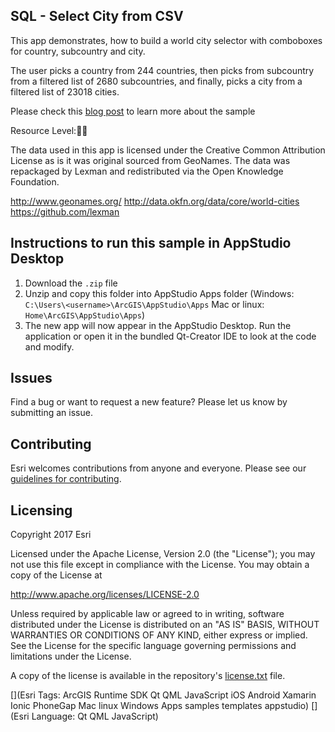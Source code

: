 ## SQL - Select City from CSV

This app demonstrates, how to build a world city selector with comboboxes for country, subcountry and city.

The user picks a country from 244 countries, then picks from subcountry from a filtered list of 2680 subcountries, and finally, picks a city from a filtered list of 23018 cities.

Please check this [blog post](https://geonet.esri.com/groups/appstudio/blog/2017/08/07/using-csv-files-in-your-application) to learn more about the sample

Resource Level:🍌🍌

The data used in this app is licensed under the Creative Common Attribution License as is it was original sourced from GeoNames. The data was repackaged by Lexman and redistributed via the Open Knowledge Foundation.

http://www.geonames.org/
http://data.okfn.org/data/core/world-cities
https://github.com/lexman


## Instructions to run this sample in AppStudio Desktop

1. Download the `.zip` file
2. Unzip and copy this folder into AppStudio Apps folder (Windows: `C:\Users\<username>\ArcGIS\AppStudio\Apps` Mac or linux: `Home\ArcGIS\AppStudio\Apps`)
3. The new app will now appear in the AppStudio Desktop. Run the application or open it in the bundled Qt-Creator IDE to look at the code and modify.

## Issues

Find a bug or want to request a new feature?  Please let us know by submitting an issue.

## Contributing

Esri welcomes contributions from anyone and everyone. Please see our [guidelines for contributing](https://github.com/esri/contributing).

## Licensing
Copyright 2017 Esri

Licensed under the Apache License, Version 2.0 (the "License");
you may not use this file except in compliance with the License.
You may obtain a copy of the License at

http://www.apache.org/licenses/LICENSE-2.0

Unless required by applicable law or agreed to in writing, software
distributed under the License is distributed on an "AS IS" BASIS,
WITHOUT WARRANTIES OR CONDITIONS OF ANY KIND, either express or implied.
See the License for the specific language governing permissions and
limitations under the License.

A copy of the license is available in the repository's [license.txt](license.txt) file.


[](Esri Tags: ArcGIS Runtime SDK Qt QML JavaScript iOS Android Xamarin Ionic PhoneGap Mac linux Windows Apps samples templates appstudio)
[](Esri Language: Qt QML JavaScript)

